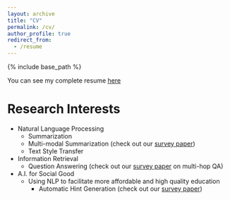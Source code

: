 ```yaml
---
layout: archive
title: "CV"
permalink: /cv/
author_profile: true
redirect_from:
  - /resume
---
```


{% include base_path %}

You can see my complete resume [here](/files/cv.pdf)

Research Interests
======
* Natural Language Processing
  * Summarization
  * Multi-modal Summarization (check out our [survey paper](https://dl.acm.org/doi/full/10.1145/3584700))
  * Text Style Transfer
* Information Retrieval 
  * Question Answering (check out our [survey paper](https://arxiv.org/abs/2204.09140) on multi-hop QA)
* A.I. for Social Good
  * Using NLP to facilitate more affordable and high quality education
    * Automatic Hint Generation (check out our [survey paper](https://arxiv.org/abs/2404.04728))


<!-- Skills
======
* Skill 1
* Skill 2
  * Sub-skill 2.1
  * Sub-skill 2.2
  * Sub-skill 2.3
* Skill 3 -->

<!-- Publications
======
  <ul>{% for post in site.publications %}
    {% include archive-single-cv.html %}
  {% endfor %}</ul> -->
  
<!-- Talks
======
  <ul>{% for post in site.talks %}
    {% include archive-single-talk-cv.html %}
  {% endfor %}</ul> -->
  
<!-- Teaching
======
  <ul>{% for post in site.teaching %}
    {% include archive-single-cv.html %}
  {% endfor %}</ul> -->
  
<!-- Service and leadership
======
* Currently signed in to 43 different slack teams -->
